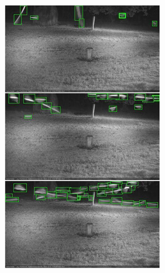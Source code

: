 ![20201003-183614-184620](in2/20201003/20201003-183614-184620_0_.jpg)
![20201003-184626-185627](in2/20201003/20201003-184626-185627_0_.jpg)
![20201003-185633-190635](in2/20201003/20201003-185633-190635_0_.jpg)
